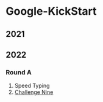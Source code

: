# Google-KickStart


## 2021




## 2022

### Round A
1. Speed Typing
2. [Challenge Nine](https://github.com/seungjun-green/Google-KickStart/blob/main/2022/Round%20A/Speed%20Typing.py)
